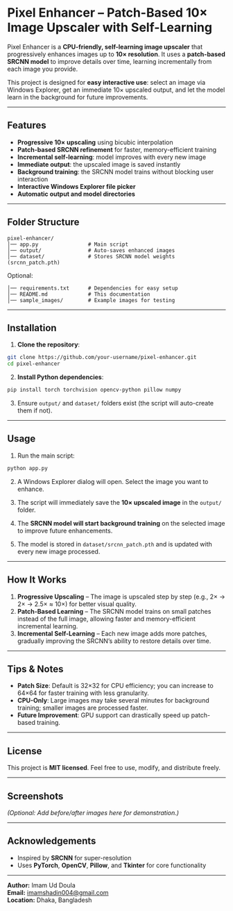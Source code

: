 # Pixel Enhancer – Patch-Based 10× Image Upscaler with Self-Learning

Pixel Enhancer is a **CPU-friendly, self-learning image upscaler** that progressively enhances images up to **10× resolution**. It uses a **patch-based SRCNN model** to improve details over time, learning incrementally from each image you provide.  

This project is designed for **easy interactive use**: select an image via Windows Explorer, get an immediate 10× upscaled output, and let the model learn in the background for future improvements.

---

## Features

- **Progressive 10× upscaling** using bicubic interpolation  
- **Patch-based SRCNN refinement** for faster, memory-efficient training  
- **Incremental self-learning**: model improves with every new image  
- **Immediate output**: the upscaled image is saved instantly  
- **Background training**: the SRCNN model trains without blocking user interaction  
- **Interactive Windows Explorer file picker**  
- **Automatic output and model directories**  

---

## Folder Structure

```
pixel-enhancer/
│── app.py                # Main script
│── output/               # Auto-saves enhanced images
│── dataset/              # Stores SRCNN model weights (srcnn_patch.pth)
```

Optional:

```
│── requirements.txt      # Dependencies for easy setup
│── README.md             # This documentation
│── sample_images/        # Example images for testing
```

---

## Installation

1. **Clone the repository**:
```bash
git clone https://github.com/your-username/pixel-enhancer.git
cd pixel-enhancer
```

2. **Install Python dependencies**:
```bash
pip install torch torchvision opencv-python pillow numpy
```

3. Ensure `output/` and `dataset/` folders exist (the script will auto-create them if not).  

---

## Usage

1. Run the main script:
```bash
python app.py
```

2. A Windows Explorer dialog will open. Select the image you want to enhance.  

3. The script will immediately save the **10× upscaled image** in the `output/` folder.  

4. The **SRCNN model will start background training** on the selected image to improve future enhancements.  

5. The model is stored in `dataset/srcnn_patch.pth` and is updated with every new image processed.  

---

## How It Works

1. **Progressive Upscaling** – The image is upscaled step by step (e.g., 2× → 2× → 2.5× ≈ 10×) for better visual quality.  
2. **Patch-Based Learning** – The SRCNN model trains on small patches instead of the full image, allowing faster and memory-efficient incremental learning.  
3. **Incremental Self-Learning** – Each new image adds more patches, gradually improving the SRCNN’s ability to restore details over time.  

---

## Tips & Notes

- **Patch Size**: Default is 32×32 for CPU efficiency; you can increase to 64×64 for faster training with less granularity.  
- **CPU-Only**: Large images may take several minutes for background training; smaller images are processed faster.  
- **Future Improvement**: GPU support can drastically speed up patch-based training.  

---

## License

This project is **MIT licensed**. Feel free to use, modify, and distribute freely.  

---

## Screenshots

*(Optional: Add before/after images here for demonstration.)*  

---

## Acknowledgements

- Inspired by **SRCNN** for super-resolution  
- Uses **PyTorch**, **OpenCV**, **Pillow**, and **Tkinter** for core functionality  

---

**Author:** Imam Ud Doula  
**Email:** imamshadin004@gmail.com  
**Location:** Dhaka, Bangladesh
